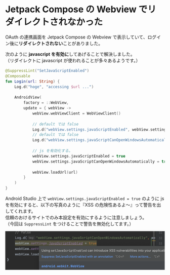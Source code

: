 # Jetpack Compose の Webview でリダイレクトされなかった

OAuth の連携画面を Jetpack Compose の Webview で表示していて、ログイン後に**リダイレクトされない**ことがありました。

次のように **javascript を有効に**してあげることで解決しました。  
（リダイレクトに javascript が使われることが多々あるようです。）

``` kotlin
@SuppressLint("SetJavaScriptEnabled")
@Composable
fun Login(url: String) {
    Log.d("hoge", "accessing $url ...")

    AndroidView(
        factory = ::WebView,
        update = { webView ->
            webView.webViewClient = WebViewClient()

            // default では false
            Log.d("webView.settings.javaScriptEnabled", webView.settings.javaScriptEnabled.toString())
            // default では false
            Log.d("webView.settings.javaScriptCanOpenWindowsAutomatically", webView.settings.javaScriptCanOpenWindowsAutomatically.toString())

            // js を有効化する。
            webView.settings.javaScriptEnabled = true
            webView.settings.javaScriptCanOpenWindowsAutomatically = true

            webView.loadUrl(url)
        }
    )
}
```

Android Studio 上で `webView.settings.javaScriptEnabled = true` のように js を有効にすると、以下の写真のように『XSS の危険性あるよ〜』って警告を出してくれます。  
信頼のおけるサイトでのみ本設定を有効にするように注意しましょう。  
（今回は `SuppressLint` をつけることで警告を無効化してます。）

![](./img/webview_redirect.png)
